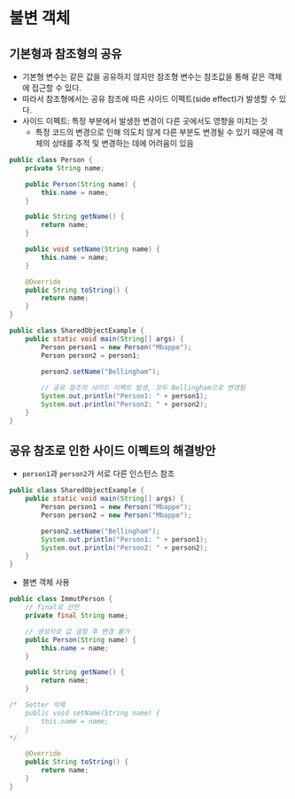 # 불변 객체
## 기본형과 참조형의 공유
- 기본형 변수는 같은 값을 공유하지 않지만 참조형 변수는 참조값을 통해 같은 객체에 접근할 수 있다.
- 따라서 참조형에서는 공유 참조에 따른 사이드 이펙트(side effect)가 발생할 수 있다.
- 사이드 이펙트: 특정 부분에서 발생한 변경이 다른 곳에서도 영향을 미치는 것
  - 특정 코드의 변경으로 인해 의도치 않게 다른 부분도 변경될 수 있기 때문에 객체의 상태를 추적 및 변경하는 데에 어려움이 있음
```java
public class Person {
    private String name;

    public Person(String name) {
        this.name = name;
    }

    public String getName() {
        return name;
    }

    public void setName(String name) {
        this.name = name;
    }

    @Override
    public String toString() {
        return name;
    }
}

public class SharedObjectExample {
    public static void main(String[] args) {
        Person person1 = new Person("Mbappe");
        Person person2 = person1;

        person2.setName("Bellingham");
        
        // 공유 참조의 사이드 이펙트 발생, 모두 Bellingham으로 변경됨
        System.out.println("Person1: " + person1);
        System.out.println("Person2: " + person2);
    }
}
```
## 공유 참조로 인한 사이드 이펙트의 해결방안
  - `person1`과 `person2`가 서로 다른 인스턴스 참조
```java
public class SharedObjectExample {
    public static void main(String[] args) {
        Person person1 = new Person("Mbappe");
        Person person2 = new Person("Mbappe");

        person2.setName("Bellingham");
        System.out.println("Person1: " + person1);
        System.out.println("Person2: " + person2);
    }
}
```
- 불변 객체 사용
```java
public class ImmutPerson {
    // final로 선언
    private final String name;

    // 생성자로 값 설정 후 변경 불가
    public Person(String name) {
        this.name = name;
    }

    public String getName() {
        return name;
    }

/*  Setter 삭제
    public void setName(String name) {
        this.name = name;
    }
*/

    @Override
    public String toString() {
        return name;
    }
}
```
